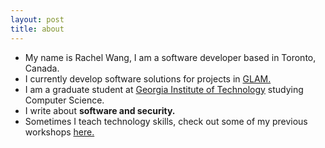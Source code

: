 ```yaml
---
layout: post
title: about
---
```

<div class="about_me">
    <ul>
        <li> My name is Rachel Wang, I am a software developer based in Toronto, Canada. <br>
        </li>
        <li> I currently develop software solutions for projects in <a href="https://en.wikipedia.org/wiki/GLAM_(cultural_heritage)">GLAM.</a>  </li>
        <li> I am a graduate student at <a href="https://www.cc.gatech.edu/">Georgia Institute of Technology</a> studying Computer Science. <br>
        </li>
        <li> I write about <strong>software and security.</strong><br></li>
        <li> Sometimes I teach technology skills, check out some of my previous workshops <a href="/workshops"> here.</a><br></li>
    </ul>
</div>
 